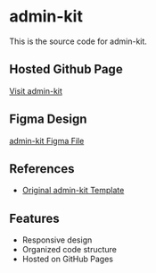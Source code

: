 # admin-kit

This is the source code for admin-kit.

## Hosted Github Page
[Visit admin-kit](https://sruthips18.github.io/admin-kit/)

## Figma Design
[admin-kit Figma File]()

## References
- [Original admin-kit Template](https://themewagon.github.io/adminkit/index.html)

## Features
- Responsive design
- Organized code structure
- Hosted on GitHub Pages